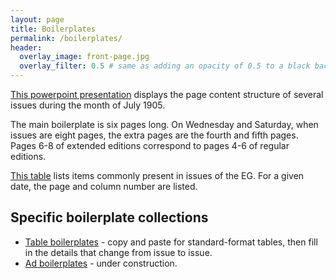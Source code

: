 ```yaml
---
layout: page
title: Boilerplates
permalink: /boilerplates/
header:
  overlay_image: front-page.jpg
  overlay_filter: 0.5 # same as adding an opacity of 0.5 to a black background
---
```


[This powerpoint presentation](https://docs.google.com/presentation/d/1vMoj-5ktfUAsfXrEbQJqy8vSsKhYiVyGVIZZqefrJW0/edit?authuser=0) displays the page content structure of several issues during the month of July 1905.

The main boilerplate is six pages long. On Wednesday and Saturday, when issues are eight pages, the extra pages are the fourth and fifth pages. Pages 6-8 of extended editions correspond to pages 4-6 of regular editions.

[This table](https://docs.google.com/spreadsheets/d/118Zv13fpHfm67i1k0Sm79OThV4ApD-d1iccvrpw1iYU/edit?authuser=0) lists items commonly present in issues of the EG. For a given date, the page and column number are listed.

## Specific boilerplate collections

- [Table boilerplates](https://github.com/dig-eg-gaz/boilerplates) - copy and paste for standard-format tables, then fill in the details that change from issue to issue.
- [Ad boilerplates](https://github.com/dig-eg-gaz/advertisements) - under construction.